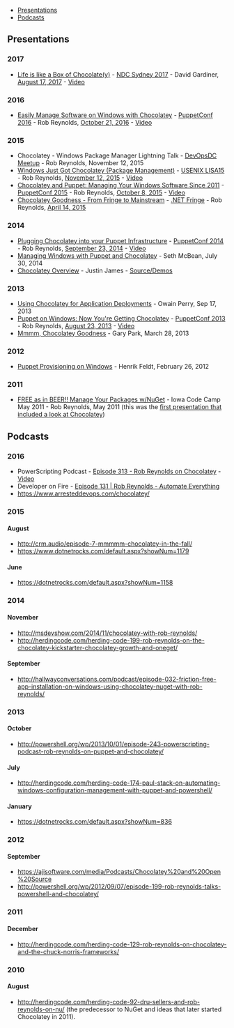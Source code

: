 * [Presentations](#presentations)
* [Podcasts](#podcasts)

## Presentations
### 2017

* [Life is like a Box of Chocolate(y)](https://ndcsydney.com/talk/life-is-like-a-box-of-chocolatey/) - [NDC Sydney 2017](https://ndcsydney.com/) - David Gardiner, [August 17, 2017](https://ndcsydney.com/talk/life-is-like-a-box-of-chocolatey/) - [Video](https://www.youtube.com/watch?v=sq2mqeIG2I4)

### 2016
* [Easily Manage Software on Windows with Chocolatey](http://www.slideshare.net/ferventcoder/easily-manage-software-on-windows-with-chocolatey-puppetconf-2016) - [PuppetConf 2016](https://2016.puppetconf.com/) - Rob Reynolds, [October 21, 2016](http://sched.co/6fk5) - [Video](https://www.youtube.com/watch?v=K5jq35wezHI)

### 2015
* Chocolatey - Windows Package Manager Lightning Talk - [DevOpsDC Meetup](http://www.meetup.com/DevOpsDC/events/226003653/) - Rob Reynolds, November 12, 2015
* [Windows Just Got Chocolatey (Package Management)](http://www.slideshare.net/ferventcoder/windows-just-got-chocolatey-package-management-lisa15) - [USENIX LISA15](https://www.usenix.org/conference/lisa15) - Rob Reynolds, [November 12, 2015](https://www.usenix.org/conference/lisa15/conference-program/presentation/reynolds) - [Video](https://www.usenix.org/conference/lisa15/conference-program/presentation/reynolds)
* [Chocolatey and Puppet: Managing Your Windows Software Since 2011](http://www.slideshare.net/ferventcoder/chocolatey-and-puppet-managing-your-windows-software-since-2011) - [PuppetConf 2015](https://2015.puppetconf.com/) - Rob Reynolds, [October 8, 2015](http://sched.co/3hM1) - [Video](https://www.youtube.com/watch?v=NNM2H4GsWYA)
* [Chocolatey Goodness - From Fringe to Mainstream](http://www.slideshare.net/ferventcoder/chocolatey-goodness-from-fringe-to-mainstream-dotnetfringe) - [.NET Fringe](http://dotnetfringe.org/) - Rob Reynolds, [April 14, 2015](http://lanyrd.com/2015/dotnetfringe/sdkxkq/)

### 2014
* [Plugging Chocolatey into your Puppet Infrastructure](http://www.slideshare.net/ferventcoder/chocolatey-puppet-conf2014) - [PuppetConf 2014](http://2014.puppetconf.com/) - Rob Reynolds, [September 23, 2014](http://sched.co/1kHU71L) - [Video](https://www.youtube.com/watch?v=cZl_wKSciVk)
* [Managing Windows with Puppet and Chocolatey](http://www.slideshare.net/SethMcBean/managing-windows-with-puppet-and-chocolatey) - Seth McBean, July 30, 2014
* [Chocolatey Overview](http://digitaldrummerj.me/ChocolateyTalk/#/) - Justin James - [Source/Demos](https://github.com/digitaldrummerj/ChocolateyTalk)

### 2013
* [Using Chocolatey for Application Deployments](http://www.slideshare.net/perryofpeek/using-chocolatey-for-application-deployments) - Owain Perry, Sep 17, 2013
* [Puppet on Windows: Now You're Getting Chocolatey](http://www.slideshare.net/ferventcoder/puppet-on-windows-now-youre-getting-chocolatey-puppetconf2013) - [PuppetConf 2013](http://2013.puppetconf.com) - Rob Reynolds, [August 23, 2013](http://sched.co/11MpBOE) - [Video](https://www.youtube.com/watch?v=Im30wziOrBs)
* [Mmmm, Chocolatey Goodness](http://www.slideshare.net/gep13/mmmm-chocolatey-goodness) - Gary Park, March 28, 2013

### 2012

* [Puppet Provisioning on Windows](http://haf.github.io/presentations/puppet-provisioning-on-windows.html#/) - Henrik Feldt, February 26, 2012

### 2011

* [FREE as in BEER!! Manage Your Packages w/NuGet](http://dl.dropbox.com/u/9391884/NuGet.ppsx) - Iowa Code Camp May 2011 - Rob Reynolds, May 2011 (this was the [first presentation that included a look at Chocolatey](http://ferventcoder.com/robz/archive/2011/05/06/iowa-code-camp-presentations.aspx))

## Podcasts

### 2016

* PowerScripting Podcast - [Episode 313 - Rob Reynolds on Chocolatey](https://powershell.org/2016/05/11/episode-313-powerscripting-podcast-rob-reynolds-on-chocolatey/) - [Video](https://www.youtube.com/watch?v=pd5QEkXUeDI)
* Developer on Fire - [Episode 131 | Rob Reynolds - Automate Everything](http://developeronfire.com/episode-131-rob-reynolds-automate-everything)
* https://www.arresteddevops.com/chocolatey/

### 2015

#### August

* http://crm.audio/episode-7-mmmmm-chocolatey-in-the-fall/
* https://www.dotnetrocks.com/default.aspx?showNum=1179

#### June

* https://dotnetrocks.com/default.aspx?showNum=1158

### 2014

#### November

* http://msdevshow.com/2014/11/chocolatey-with-rob-reynolds/
* http://herdingcode.com/herding-code-199-rob-reynolds-on-the-chocolatey-kickstarter-chocolatey-growth-and-oneget/

#### September

* http://hallwayconversations.com/podcast/episode-032-friction-free-app-installation-on-windows-using-chocolatey-nuget-with-rob-reynolds/

### 2013

#### October

* http://powershell.org/wp/2013/10/01/episode-243-powerscripting-podcast-rob-reynolds-on-puppet-and-chocolatey/

#### July

* http://herdingcode.com/herding-code-174-paul-stack-on-automating-windows-configuration-management-with-puppet-and-powershell/

#### January

* https://dotnetrocks.com/default.aspx?showNum=836

### 2012

#### September

* https://ajisoftware.com/media/Podcasts/Chocolatey%20and%20Open%20Source
* http://powershell.org/wp/2012/09/07/episode-199-rob-reynolds-talks-powershell-and-chocolatey/

### 2011

#### December 

* http://herdingcode.com/herding-code-129-rob-reynolds-on-chocolatey-and-the-chuck-norris-frameworks/

### 2010

#### August

* http://herdingcode.com/herding-code-92-dru-sellers-and-rob-reynolds-on-nu/ (the predecessor to NuGet and ideas that later started Chocolatey in 2011).


